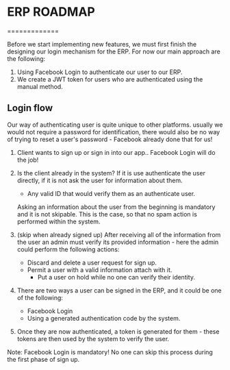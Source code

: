 # ERP ROADMAP
=============

Before we start implementing new features, we must first finish the designing our login mechanism
for the ERP. For now our main approach are the following:

1. Using Facebook Login to authenticate our user to our ERP.
2. We create a JWT token for users who are authenticated using the manual method.

## Login flow

Our way of authenticating user is quite unique to other platforms. usually we would not require a 
password for identification, there would also be no way of trying to reset a user's password -
Facebook already done that for us!

1. Client wants to sign up or sign in into our app.. Facebook Login will do the job!
2. Is the client already in the system? If it is use authenticate the user directly,
   if it is not ask the user for information about them.

	 - Any valid ID that would verify them as an authenticate user.

   Asking an information about the user from the beginning is mandatory and it is not skipable.
	 This is the case, so that no spam action is performed within the system.

3. (skip when already signed up) After receiving all of the information from the user
   an admin must verify its provided information - here the admin could perform the
	 following actions:

	 - Discard and delete a user request for sign up.
   - Permit a user with a valid information attach with it.
	 - Put a user on hold while no one can verify their identity.

4. There are two ways a user can be signed in the ERP, and it could be one of the following:
   
	 - Facebook Login
	 - Using a generated authentication code by the system.

5. Once they are now authenticated, a token is generated for them - these tokens are then
   used by the system to verify the user.

Note: Facebook Login is mandatory! No one can skip this process during the first phase of sign up.

##
